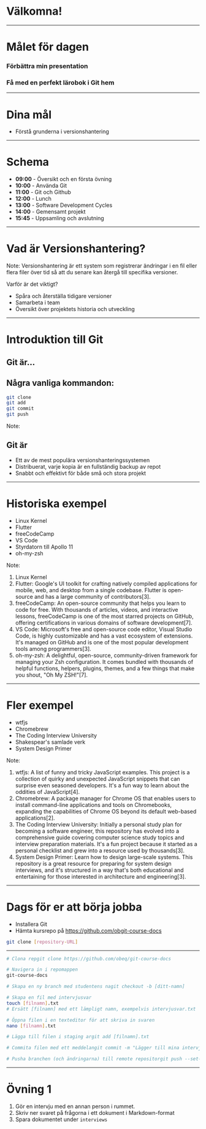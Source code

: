 # Välkomna!

-----

# Målet för dagen
### Förbättra min presentation
### Få med en perfekt lärobok i Git hem

-----

# Dina mål
- Förstå grunderna i versionshantering

-----

# Schema

- **09:00** - Översikt och en första övning
- **10:00** - Använda Git
- **11:00** - Git och Github
- **12:00** - Lunch
- **13:00** - Software Development Cycles
- **14:00** - Gemensamt projekt
- **15:45** - Uppsamling och avslutning


-----

# Vad är Versionshantering?

Note:
Versionshantering är ett system som registrerar ändringar i en fil eller flera filer över tid så att du senare kan återgå till specifika versioner.

Varför är det viktigt?
- Spåra och återställa tidigare versioner
- Samarbeta i team
- Översikt över projektets historia och utveckling

-----

# Introduktion till Git

## Git är...

## Några vanliga kommandon:

```sh
git clone
git add
git commit
git push
````

Note:

## Git är
- Ett av de mest populära versionshanteringssystemen
- Distribuerat, varje kopia är en fullständig backup av repot
- Snabbt och effektivt för både små och stora projekt


-----

# Historiska exempel

- Linux Kernel
- Flutter
- freeCodeCamp
- VS Code
- Styrdatorn till Apollo 11
- oh-my-zsh

Note:
1. Linux Kernel
2. Flutter: Google's UI toolkit for crafting natively compiled applications for mobile, web, and desktop from a single codebase. Flutter is open-source and has a large community of contributors[3].
3. freeCodeCamp: An open-source community that helps you learn to code for free. With thousands of articles, videos, and interactive lessons, freeCodeCamp is one of the most starred projects on GitHub, offering certifications in various domains of software development[7].
4. VS Code: Microsoft's free and open-source code editor, Visual Studio Code, is highly customizable and has a vast ecosystem of extensions. It's managed on GitHub and is one of the most popular development tools among programmers[3].
5. oh-my-zsh: A delightful, open-source, community-driven framework for managing your Zsh configuration. It comes bundled with thousands of helpful functions, helpers, plugins, themes, and a few things that make you shout, "Oh My ZSH!"[7].

-----
# Fler exempel
- wtfjs
- Chromebrew
- The Coding Interview University
- Shakespear's samlade verk
- System Design Primer

Note:
1. wtfjs: A list of funny and tricky JavaScript examples. This project is a collection of quirky and unexpected JavaScript snippets that can surprise even seasoned developers. It's a fun way to learn about the oddities of JavaScript[4].
2. Chromebrew: A package manager for Chrome OS that enables users to install command-line applications and tools on Chromebooks, expanding the capabilities of Chrome OS beyond its default web-based applications[2].
3. The Coding Interview University: Initially a personal study plan for becoming a software engineer, this repository has evolved into a comprehensive guide covering computer science study topics and interview preparation materials. It's a fun project because it started as a personal checklist and grew into a resource used by thousands[3].
4. System Design Primer: Learn how to design large-scale systems. This repository is a great resource for preparing for system design interviews, and it's structured in a way that's both educational and entertaining for those interested in architecture and engineering[3].

-----

# Dags för er att börja jobba

- Installera Git
- Hämta kursrepo på https://github.com/obgit-course-docs

```sh
git clone [repository-URL]
```

---
```sh
# Clona repgit clone https://github.com/obeq/git-course-docs

# Navigera in i repomappen
git-course-docs

# Skapa en ny branch med studentens nagit checkout -b [ditt-namn]

# Skapa en fil med intervjusvar
touch [filnamn].txt
# Ersätt [filnamn] med ett lämpligt namn, exempelvis intervjusvar.txt

# Öppna filen i en texteditor för att skriva in svaren
nano [filnamn].txt

# Lägga till filen i staging argit add [filnamn].txt

# Commita filen med ett meddelangit commit -m "Lägger till mina intervjusvar"

# Pusha branchen (och ändringarna) till remote repositorgit push --set-upstream origin [studentens-namn]
```

-----

# Övning 1

1. Gör en intervju med en annan person i rummet.
2. Skriv ner svaret på frågorna i ett dokument i Markdown-format
3. Spara dokumentet under `interviews`